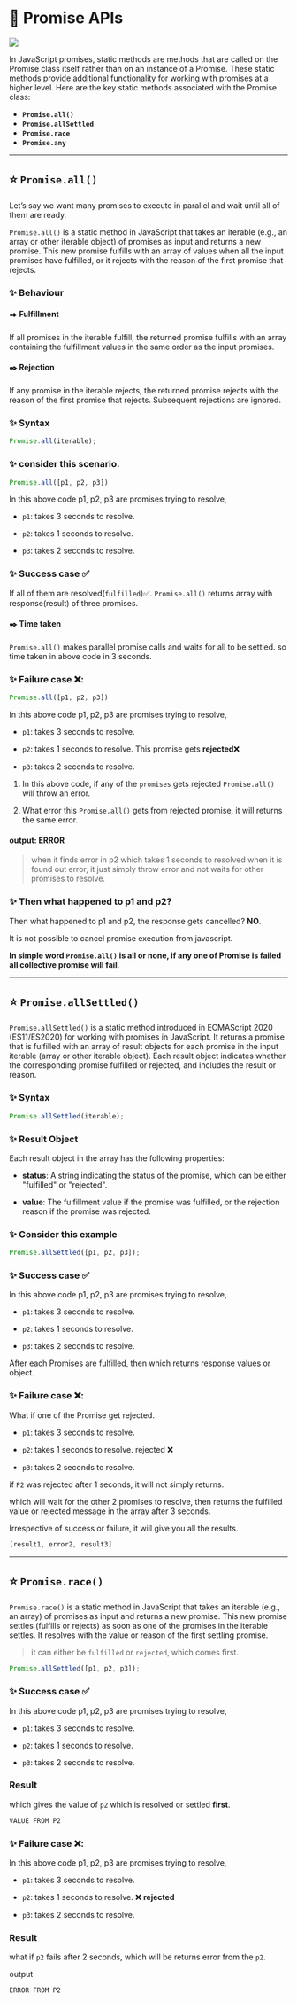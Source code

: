 # 📍 Promise APIs

<img src='https://miro.medium.com/v2/resize:fit:1400/1*2Es3NVLS9PLb7d24TBZiGQ.png'>

In JavaScript promises, static methods are methods that are called on the Promise class itself rather than on an instance of a Promise. These static methods provide additional functionality for working with promises at a higher level. Here are the key static methods associated with the Promise class:

* **`Promise.all()`**
* **`Promise.allSettled`**
* **`Promise.race`**
* **`Promise.any`**

---

## ⭐ `Promise.all()`

Let’s say we want many promises to execute in parallel and wait until all of them are ready.


`Promise.all()` is a static method in JavaScript that takes an iterable (e.g., an array or other iterable object) of promises as input and returns a new promise. This new promise fulfills with an array of values when all the input promises have fulfilled, or it rejects with the reason of the first promise that rejects.

### ✨ Behaviour

#### ✒️ Fulfillment

If all promises in the iterable fulfill, the returned promise fulfills with an array containing the fulfillment values in the same order as the input promises.

#### ✒️ Rejection

If any promise in the iterable rejects, the returned promise rejects with the reason of the first promise that rejects. Subsequent rejections are ignored.

### ✨ Syntax

```js
Promise.all(iterable);
```

### ✨ consider this scenario. 

```js
Promise.all([p1, p2, p3])
```

In this above code p1, p2, p3 are promises trying to resolve,

* `p1`: takes 3 seconds to resolve.

* `p2`: takes 1 seconds to resolve.

* `p3`: takes 2 seconds to resolve.

### ✨ Success case ✅ 

If all of them are resolved(`fulfilled`)✅. `Promise.all()` returns array with response(result) of three promises. 

#### ✒️ Time taken

`Promise.all()` makes parallel promise calls and waits for all to be settled. so time taken in above code in 3 seconds.

### ✨ Failure case ❌: 

```js
Promise.all([p1, p2, p3])
```

In this above code p1, p2, p3 are promises trying to resolve,

* `p1`: takes 3 seconds to resolve.

* `p2`: takes 1 seconds to resolve. This promise gets **rejected**❌

* `p3`: takes 2 seconds to resolve.

1. In this above code, if any of the `promises` gets rejected `Promise.all()` will throw an error.

2.  What error this `Promise.all()` gets from rejected promise, it will returns the same error.

#### output: **ERROR**

> when it finds error in p2 which takes 1 seconds to resolved when it is found out error, it just simply throw error and not waits for other promises to resolve.

### ✨ Then what happened to p1 and p2?

Then what happened to p1 and p2, the response gets cancelled?
**NO**.

It is not possible to cancel promise execution from javascript.

**In simple word `Promise.all()` is all or none, if any one of Promise is failed all collective promise will fail**.

---

## ⭐ `Promise.allSettled()`


`Promise.allSettled()` is a static method introduced in ECMAScript 2020 (ES11/ES2020) for working with promises in JavaScript. It returns a promise that is fulfilled with an array of result objects for each promise in the input iterable (array or other iterable object). Each result object indicates whether the corresponding promise fulfilled or rejected, and includes the result or reason.

### ✨ Syntax 

```js
Promise.allSettled(iterable);
```

### ✨ Result Object 

Each result object in the array has the following properties:

* **status**: A string indicating the status of the promise, which can be either "fulfilled" or "rejected".

* **value**: The fulfillment value if the promise was fulfilled, or the rejection reason if the promise was rejected.

### ✨ Consider this example

```js
Promise.allSettled([p1, p2, p3]);
```
### ✨ Success case ✅ 

In this above code p1, p2, p3 are promises trying to resolve,

* `p1`: takes 3 seconds to resolve.

* `p2`: takes 1 seconds to resolve. 

* `p3`: takes 2 seconds to resolve.

After each Promises are fulfilled, then which returns response values or object.

### ✨ Failure case ❌: 

What if one of the Promise get rejected.

* `p1`: takes 3 seconds to resolve.

* `p2`: takes 1 seconds to resolve. rejected ❌

* `p3`: takes 2 seconds to resolve.

if `P2` was rejected after 1 seconds, it will not simply returns.

which will wait for the other 2 promises to resolve, then returns the fulfilled value or rejected message in the array after 3 seconds.

Irrespective of success or failure, it will give you all the results.

```js
[result1, error2, result3]
```

---

## ⭐ `Promise.race()`

`Promise.race()` is a static method in JavaScript that takes an iterable (e.g., an array) of promises as input and returns a new promise. This new promise settles (fulfills or rejects) as soon as one of the promises in the iterable settles. It resolves with the value or reason of the first settling promise.

> it can either be `fulfilled` or `rejected`, which comes first.

```js
Promise.allSettled([p1, p2, p3]);
```
### ✨ Success case ✅ 

In this above code p1, p2, p3 are promises trying to resolve,

* `p1`: takes 3 seconds to resolve.

* `p2`: takes 1 seconds to resolve. 

* `p3`: takes 2 seconds to resolve.

### Result 

which gives the value of `p2` which is resolved or settled **first**.

```js
VALUE FROM P2
```

### ✨ Failure case ❌: 

In this above code p1, p2, p3 are promises trying to resolve,

* `p1`: takes 3 seconds to resolve.

* `p2`: takes 1 seconds to resolve. ❌ **rejected**

* `p3`: takes 2 seconds to resolve.

### Result 

what if `p2` fails after 2 seconds, which will be returns error from the `p2`.   

output

```js
ERROR FROM P2
```